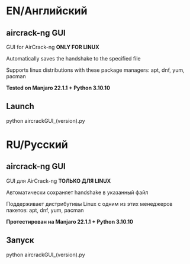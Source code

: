 # EN/Английский

## aircrack-ng GUI
GUI for AirCrack-ng
**ONLY FOR LINUX**

Automatically saves the handshake to the specified file

Supports linux distributions with these package managers: apt, dnf, yum, pacman

**Tested on Manjaro 22.1.1 + Python 3.10.10**

## Launch
python aircrackGUI_(version).py

# RU/Русский

## aircrack-ng GUI
GUI для AirCrack-ng
**ТОЛЬКО ДЛЯ LINUX**

Автоматически сохраняет handshake в указанный файл

Поддерживает дистрибутивы Linux с одним из этих менеджеров пакетов: apt, dnf, yum, pacman

**Протестирован на Manjaro 22.1.1 + Python 3.10.10**

## Запуск
python aircrackGUI_(version).py
